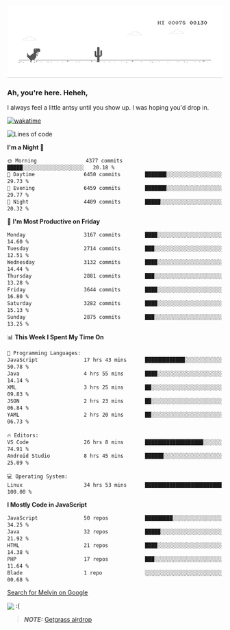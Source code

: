 
<div align="center">
    <img align="center" src="dino.gif">
</div>

### Ah, you're here. Heheh, 
I always feel a little antsy until you show up. I was hoping you'd drop in.

[![wakatime](https://wakatime.com/badge/user/8ad4afa2-1a56-40d1-a949-4663473915b6.svg)](https://wakatime.com/@mrepol742)

<!--START_SECTION:mrepol742-->
![Lines of code](https://img.shields.io/badge/From%20Hello%20World%20I%27ve%20Written-19.7%20million%20lines%20of%20code-blue)

**I'm a Night 🦉** 

```text
🌞 Morning                4377 commits        █████░░░░░░░░░░░░░░░░░░░░   20.18 % 
🌆 Daytime                6450 commits        ███████░░░░░░░░░░░░░░░░░░   29.73 % 
🌃 Evening                6459 commits        ███████░░░░░░░░░░░░░░░░░░   29.77 % 
🌙 Night                  4409 commits        █████░░░░░░░░░░░░░░░░░░░░   20.32 % 
```
📅 **I'm Most Productive on Friday** 

```text
Monday                   3167 commits        ████░░░░░░░░░░░░░░░░░░░░░   14.60 % 
Tuesday                  2714 commits        ███░░░░░░░░░░░░░░░░░░░░░░   12.51 % 
Wednesday                3132 commits        ████░░░░░░░░░░░░░░░░░░░░░   14.44 % 
Thursday                 2881 commits        ███░░░░░░░░░░░░░░░░░░░░░░   13.28 % 
Friday                   3644 commits        ████░░░░░░░░░░░░░░░░░░░░░   16.80 % 
Saturday                 3282 commits        ████░░░░░░░░░░░░░░░░░░░░░   15.13 % 
Sunday                   2875 commits        ███░░░░░░░░░░░░░░░░░░░░░░   13.25 % 
```


📊 **This Week I Spent My Time On** 

```text
💬 Programming Languages: 
JavaScript               17 hrs 43 mins      █████████████░░░░░░░░░░░░   50.78 % 
Java                     4 hrs 55 mins       ████░░░░░░░░░░░░░░░░░░░░░   14.14 % 
XML                      3 hrs 25 mins       ██░░░░░░░░░░░░░░░░░░░░░░░   09.83 % 
JSON                     2 hrs 23 mins       ██░░░░░░░░░░░░░░░░░░░░░░░   06.84 % 
YAML                     2 hrs 20 mins       ██░░░░░░░░░░░░░░░░░░░░░░░   06.73 % 

🔥 Editors: 
VS Code                  26 hrs 8 mins       ███████████████████░░░░░░   74.91 % 
Android Studio           8 hrs 45 mins       ██████░░░░░░░░░░░░░░░░░░░   25.09 % 

💻 Operating System: 
Linux                    34 hrs 53 mins      █████████████████████████   100.00 % 
```

**I Mostly Code in JavaScript** 

```text
JavaScript               50 repos            █████████░░░░░░░░░░░░░░░░   34.25 % 
Java                     32 repos            █████░░░░░░░░░░░░░░░░░░░░   21.92 % 
HTML                     21 repos            ████░░░░░░░░░░░░░░░░░░░░░   14.38 % 
PHP                      17 repos            ███░░░░░░░░░░░░░░░░░░░░░░   11.64 % 
Blade                    1 repo              ░░░░░░░░░░░░░░░░░░░░░░░░░   00.68 % 
```




<!--END_SECTION:mrepol742-->

[Search for Melvin on Google](https://www.google.com/search?q=Melvin+Jones+Repol)

 <img align="center" src="https://media.tenor.com/FPraoiMenNkAAAAM/arch-linux.gif">
 :(



> **_NOTE:_** [Getgrass airdrop](https://app.getgrass.io/register/?referralCode=kUHcrABPjKr-_hS) 
